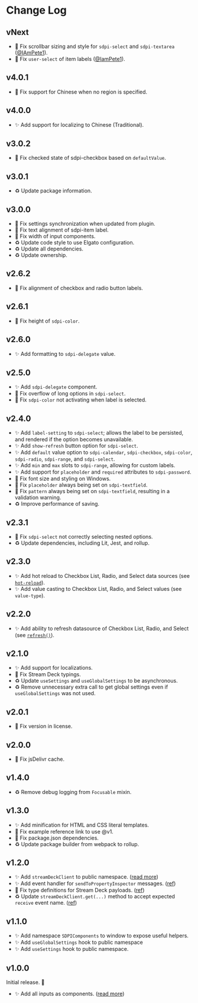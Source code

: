 <!--

## {version}

🚨 Break
✨ Add
🐞 Fix
♻️ Update

-->

# Change Log

## vNext

-   🐞 Fix scrollbar sizing and style for `sdpi-select` and `sdpi-textarea` ([@IAmPete1](https://github.com/GeekyEggo/sdpi-components/pull/20)).
-   🐞 Fix `user-select` of item labels ([@IamPete1](https://github.com/GeekyEggo/sdpi-components/pull/22)).

## v4.0.1

-   🐞 Fix support for Chinese when no region is specified.

## v4.0.0

-   ✨ Add support for localizing to Chinese (Traditional).

## v3.0.2

-   🐞 Fix checked state of sdpi-checkbox based on `defaultValue`.

## v3.0.1

-   ♻️ Update package information.

## v3.0.0

-   🐞 Fix settings synchronization when updated from plugin.
-   🐞 Fix text alignment of sdpi-item label.
-   🐞 Fix width of input components.
-   ♻️ Update code style to use Elgato configuration.
-   ♻️ Update all dependencies.
-   ♻️ Update ownership.

## v2.6.2

-   🐞 Fix alignment of checkbox and radio button labels.

## v2.6.1

-   🐞 Fix height of `sdpi-color`.

## v2.6.0

-   ✨ Add formatting to `sdpi-delegate` value.

## v2.5.0

-   ✨ Add `sdpi-delegate` component.
-   🐞 Fix overflow of long options in `sdpi-select`.
-   🐞 Fix `sdpi-color` not activating when label is selected.

## v2.4.0

-   ✨ Add `label-setting` to `sdpi-select`; allows the label to be persisted, and rendered if the option becomes unavailable.
-   ✨ Add `show-refresh` button option for `sdpi-select`.
-   ✨ Add `default` value option to `sdpi-calendar`, `sdpi-checkbox`, `sdpi-color`, `sdpi-radio`, `sdpi-range`, and `sdpi-select`.
-   ✨ Add `min` and `max` slots to `sdpi-range`, allowing for custom labels.
-   ✨ Add support for `placeholder` and `required` attributes to `sdpi-password`.
-   🐞 Fix font size and styling on Windows.
-   🐞 Fix `placeholder` always being set on `sdpi-textfield`.
-   🐞 Fix `pattern` always being set on `sdpi-textfield`, resulting in a validation warning.
-   ♻️ Improve performance of saving.

## v2.3.1

-   🐞 Fix `sdpi-select` not correctly selecting nested options.
-   ♻️ Update dependencies, including Lit, Jest, and rollup.

## v2.3.0

-   ✨ Add hot reload to Checkbox List, Radio, and Select data sources (see [`hot-reload`](https://sdpi-components.dev/docs/helpers/data-source)).
-   ✨ Add value casting to Checkbox List, Radio, and Select values (see `value-type`).

## v2.2.0

-   ✨ Add ability to refresh datasource of Checkbox List, Radio, and Select (see [`refresh()`](https://sdpi-components.dev/docs/helpers/data-source)).

## v2.1.0

-   ✨ Add support for localizations.
-   🐞 Fix Stream Deck typings.
-   ♻️ Update `useSettings` and `useGlobalSettings` to be asynchronous.
-   ♻️ Remove unnecessary extra call to get global settings even if `useGlobalSettings` was not used.

## v2.0.1

-   🐞 Fix version in license.

## v2.0.0

-   🐞 Fix jsDelivr cache.

## v1.4.0

-   ♻️ Remove debug logging from `Focusable` mixin.

## v1.3.0

-   ✨ Add minification for HTML and CSS literal templates.
-   🐞 Fix example reference link to use @v1.
-   🐞 Fix package.json dependencies.
-   ♻️ Update package builder from webpack to rollup.

## v1.2.0

-   ✨ Add `streamDeckClient` to public namespace. ([read more](https://sdpi-components.dev/docs/helpers/stream-deck-client))
-   ✨ Add event handler for `sendToPropertyInspector` messages. ([ref](https://github.com/GeekyEggo/sdpi-components/blob/v1.2/src/stream-deck/stream-deck-client.ts#L17))
-   🐞 Fix type definitions for Stream Deck payloads. ([ref](https://github.com/GeekyEggo/sdpi-components/blob/v1.2/src/typings/stream-deck.d.ts))
-   ♻️ Update `streamDeckClient.get(...)` method to accept expected `receive` event name. ([ref](https://github.com/GeekyEggo/sdpi-components/blob/v1.2/src/stream-deck/stream-deck-client.ts#L114...L119))

## v1.1.0

-   ✨ Add namespace `SDPIComponents` to window to expose useful helpers.
-   ✨ Add `useGlobalSettings` hook to public namespace
-   ✨ Add `useSettings` hook to public namespace.

## v1.0.0

Initial release. 🥳

-   ✨ Add all inputs as components. ([read more](https://sdpi-components.dev/docs/components))
